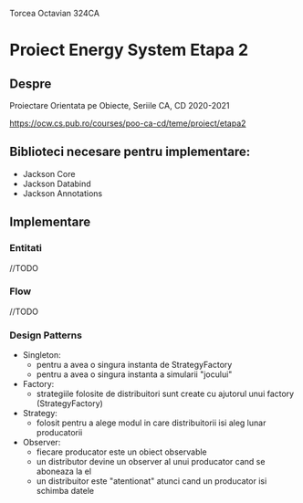 Torcea Octavian 324CA

# Proiect Energy System Etapa 2

## Despre

Proiectare Orientata pe Obiecte, Seriile CA, CD
2020-2021

<https://ocw.cs.pub.ro/courses/poo-ca-cd/teme/proiect/etapa2>


## Biblioteci necesare pentru implementare:
* Jackson Core
* Jackson Databind
* Jackson Annotations


## Implementare

### Entitati
//TODO
### Flow
//TODO
### Design Patterns
* Singleton:
    * pentru a avea o singura instanta de StrategyFactory
    * pentru a avea o singura instanta a simularii "jocului"
* Factory:
    * strategiile folosite de distribuitori sunt create cu ajutorul unui factory (StrategyFactory)
* Strategy:
    * folosit pentru a alege modul in care distribuitorii isi aleg lunar producatorii
* Observer:
    * fiecare producator este un obiect observable
    * un distributor devine un observer al unui producator cand se aboneaza la el
    * un distribuitor este "atentionat" atunci cand un producator isi schimba datele

